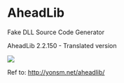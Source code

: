 AheadLib
========

Fake DLL Source Code Generator

AheadLib 2.2.150 - Translated version

![](http://image.zone-game.info/images/2016/04/18/VzulQ.png)

Ref to: <http://yonsm.net/aheadlib/>
